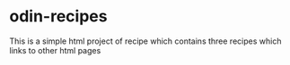 # odin-recipes
This is a simple html project of recipe which contains three recipes which links to other html pages